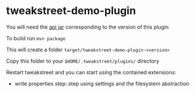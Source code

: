 # tweakstreet-demo-plugin

You will need the [api jar](https://github.com/twineworks/tweakstreet-api) corresponding to the version of this plugin

To build run `mvn package`

This will create a folder `target/tweakstreet-demo-plugin-<version>`

Copy this folder to your `$HOME/.tweakstreet/plugins/` directory

Restart tweakstreet and you can start using the contained extensions:

  - write properties step: step using settings and the filesystem abstraction
